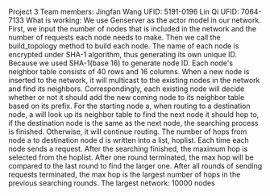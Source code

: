 Project 3
Team members: 
Jingfan Wang UFID: 5191-0196
Lin Qi UFID: 7064-7133
What is working: 
We use Genserver as the actor model in our network. 
First, we input the number of nodes that is included in the network and the number of requests each node needs to make.
Then we call the build_topology method to build each node. The name of each node is encrypted under SHA-1 algorithm, thus generating its own unique ID.
Because we used SHA-1(base 16) to generate node ID. Each node's neighbor table consists of 40 rows and 16 columns. 
When a new node is inserted to the network, it will multicast to the existing nodes in the network and find its neighbors. Correspondingly, each existing node will decide whether or not it should add the new coming node to its neighbor table based on its prefix.
For the starting node a, when routing to a destination node, a will look up its neighbor table to find the next node it should hop to, if the destination node is the same as the next node, the searching process is finished. Otherwise, it will continue routing.
The number of hops from node a to destination node d is written into a list, hoplist. Each time each node sends a request. After the searching finished, the maximum hop is selected from the hoplist. 
After one round terminated, the max hop will be compared to the last round to find the larger one. After all rounds of sending requests terminated, the max hop is the largest number of hops in the previous searching rounds.
The largest network:  10000 nodes
